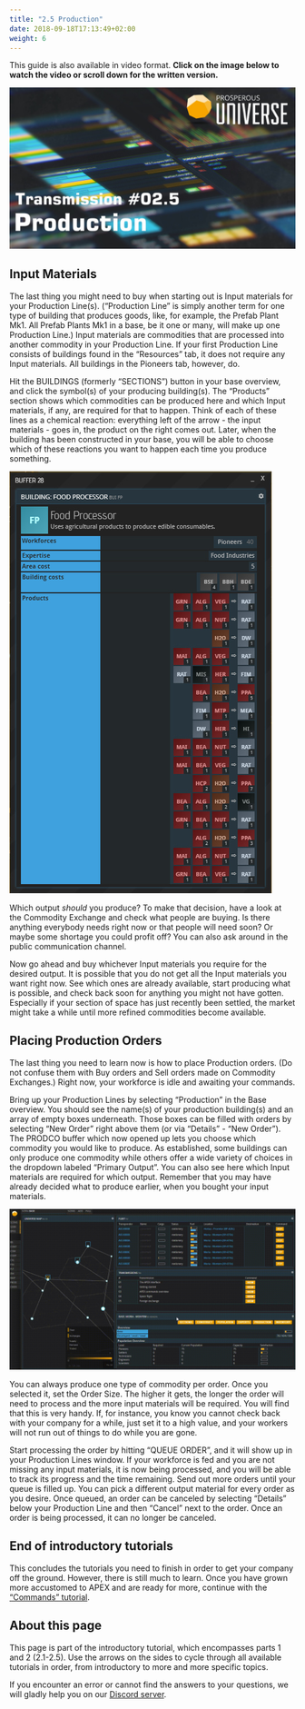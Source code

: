 ```yaml
---
title: "2.5 Production"
date: 2018-09-18T17:13:49+02:00
weight: 6
---
```


This guide is also available in video format. __Click on the image below to watch the video or scroll down for the written version.__

[![Production video](thumbnail-2.5.jpg)](https://youtu.be/0rOkaxvSiIQ)

## Input Materials

The last thing you might need to buy when starting out is Input materials for your Production Line(s). (“Production Line” is simply another term for one type of building that produces goods, like, for example, the Prefab Plant Mk1. All Prefab Plants Mk1 in a base, be it one or many, will make up one Production Line.) Input materials are commodities that are processed into another commodity in your Production Line. If your first Production Line consists of buildings found in the “Resources” tab, it does not require any Input materials. All buildings in the Pioneers tab, however, do.

Hit the BUILDINGS (formerly “SECTIONS”) button in your base overview, and click the symbol(s) of your producing building(s). The “Products” section shows which commodities can be produced here and which Input materials, if any, are required for that to happen. Think of each of these lines as a chemical reaction: everything left of the arrow - the input materials - goes in, the product on the right comes out. Later, when the building has been constructed in your base, you will be able to choose which of these reactions you want to happen each time you produce something.

![Farm products](farm-products.jpg)

Which output _should_ you produce? To make that decision, have a look at the Commodity Exchange and check what people are buying. Is there anything everybody needs right now or that people will need soon? Or maybe some shortage you could profit off? You can also ask around in the public communication channel.

Now go ahead and buy whichever Input materials you require for the desired output. It is possible that you do not get all the Input materials you want right now. See which ones are already available, start producing what is possible, and check back soon for anything you might not have gotten. Especially if your section of space has just recently been settled, the market might take a while until more refined commodities become available.

## Placing Production Orders

The last thing you need to learn now is how to place Production orders. (Do not confuse them with Buy orders and Sell orders made on Commodity Exchanges.) Right now, your workforce is idle and awaiting your commands.

Bring up your Production Lines by selecting “Production” in the Base overview. You should see the name(s) of your production building(s) and an array of empty boxes underneath. Those boxes can be filled with orders by selecting “New Order” right above them (or via “Details” - “New Order”). The PRODCO buffer which now opened up lets you choose which commodity you would like to produce. As established, some buildings can only produce one commodity while others offer a wide variety of choices in the dropdown labeled “Primary Output”. You can also see here which Input materials are required for which output. Remember that you may have already decided what to produce earlier, when you bought your input materials.

![Queue order](queue-order.gif)

You can always produce one type of commodity per order. Once you selected it, set the Order Size. The higher it gets, the longer the order will need to process and the more input materials will be required. You will find that this is very handy. If, for instance, you know you cannot check back with your company for a while, just set it to a high value, and your workers will not run out of things to do while you are gone.

Start processing the order by hitting “QUEUE ORDER”, and it will show up in your Production Lines window. If your workforce is fed and you are not missing any input materials, it is now being processed, and you will be able to track its progress and the time remaining. Send out more orders until your queue is filled up. You can pick a different output material for every order as you desire. Once queued, an order can be canceled by selecting “Details” below your Production Line and then “Cancel” next to the order. Once an order is being processed, it can no longer be canceled.


## End of introductory tutorials

This concludes the tutorials you need to finish in order to get your company off the ground. However, there is still much to learn. Once you have grown more accustomed to APEX and are ready for more, continue with the [“Commands” tutorial](../commands).


## About this page

This page is part of the introductory tutorial, which encompasses parts 1 and 2 (2.1-2.5). Use the arrows on the sides to cycle through all available tutorials in order, from introductory to more and more specific topics.

If you encounter an error or cannot find the answers to your questions, we will gladly help you on our [Discord server](https://discordapp.com/invite/G7gj7PT).